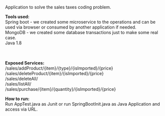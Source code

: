 Application to solve the sales taxes coding problem.

<b>Tools used:</b><br/>
Spring boot - we created some microservice to the operations and can be used via browser or consumed by another application if needed.<br/>
MongoDB - we created some database transactions just to make some real case. <br/>
Java 1.8<br/><br/><br/>

<b>Exposed Services:</b><br/>
/sales/addProduct/{item}/{type}/{isImported}/{price}<br/>
/sales/deleteProduct/{item}/{isImported}/{price}<br/>
/sales/deleteAll/<br/>
/sales/listAll/<br/>
/sales/purchase/{item}/{quantity}/{isImported}/{price}<br/>

<b>How to run:</b><br/>
Run AppTest.java as Junit or run SpringBootInit.java as Java Application and access via URL.
